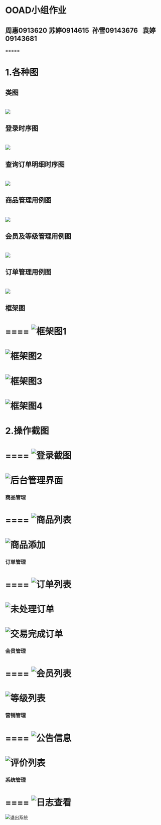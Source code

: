 # OOAD小组作业
## 周惠0913620    苏婷0914615   孙雪09143676   袁婷09143681    
=====
# 1.各种图
## 类图
![](images/类图.png)
====
## 登录时序图
![](images/登录时序图.png)
====
## 查询订单明细时序图
![](images/查询订单明细时序图.png)
====
## 商品管理用例图
![](images/商品管理用例图.png)
====
## 会员及等级管理用例图
![](images/会员及等级管理用例图.png)
====
##  订单管理用例图
![](images/订单管理用例图.png)
====
## 框架图
====
![框架图1](images/框架1.png)
====
![框架图2](images/框架2.png)
====
![框架图3](images/框架3.png)
====
![框架图4](images/框架4.png)
====
# 2.操作截图
====
![登录截图](images/登录截图.png)
====
![后台管理界面](images/后台管理界面.png)
====
### 商品管理
====
![商品列表](images/商品列表.png)
====
![商品添加](images/商品添加.png)
====
### 订单管理
====
![订单列表](images/订单列表.png)
====
![未处理订单](images/待处理订单.png)
====
![交易完成订单](images/交易完成订单.png)
====
### 会员管理
====
![会员列表](images/会员列表.png)
====
![等级列表](images/等级列表.png)
====
### 营销管理
====
![公告信息](images/公告信息.png)
====
![评价列表](images/评价列表.png)
====
### 系统管理
====
![日志查看](images/日志查看.png)
====
![退出系统](images/退出系统.png) 
